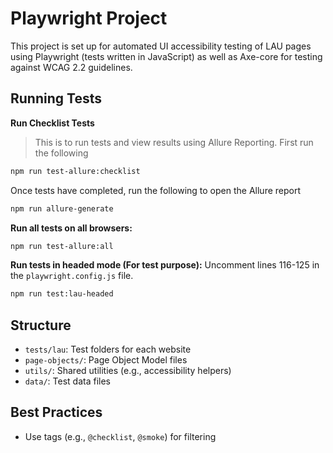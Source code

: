 # Playwright Project

This project is set up for automated UI accessibility testing of LAU pages using Playwright (tests written in JavaScript) as well as Axe-core for testing against WCAG 2.2 guidelines.

## Running Tests

**Run Checklist Tests**
>This is to run tests and view results using Allure Reporting.
First run the following
```sh
npm run test-allure:checklist
```
Once tests have completed, run the following to open the Allure report
```sh
npm run allure-generate
```
**Run all tests on all browsers:**
```sh
npm run test-allure:all
```

**Run tests in headed mode (For test purpose):**
Uncomment lines 116-125 in the `playwright.config.js` file.
```sh
npm run test:lau-headed
```

## Structure
- `tests/lau`: Test folders for each website
- `page-objects/`: Page Object Model files
- `utils/`: Shared utilities (e.g., accessibility helpers)
- `data/`: Test data files

## Best Practices
- Use tags (e.g., `@checklist`, `@smoke`) for filtering

